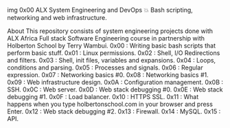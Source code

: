 img
0x00 ALX System Engineering and DevOps 💥
Bash scripting, networking and web infrastructure.

About
This repository consists of system engineering projects done with ALX Africa Full stack Software Engineering course in partnership with Holberton School by Terry Wambui.
0x00 : Writing basic bash scripts that perform basic stuff.
0x01 : Linux permissions.
0x02 : Shell, I/O Redirections and filters.
0x03 : Shell, init files, variables and expansions.
0x04 : Loops, conditions and parsing.
0x05 : Processes and signals.
0x06 : Regular expression.
0x07 : Networking basics #0.
0x08 : Networking basics #1.
0x09 : Web infrastructure design.
0x0A : Configuration management.
0x0B : SSH.
0x0C : Web server.
0x0D : Web stack debugging #0.
0x0E : Web stack debugging #1.
0x0F : Load balancer.
0x10 : HTTPS SSL.
0x11 : What happens when you type holbertonschool.com in your browser and press Enter.
0x12 : Web stack debugging #2.
0x13 : Firewall.
0x14 : MySQL.
0x15 : API.
